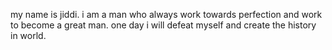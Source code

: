 my name is jiddi. i am a man who always work towards perfection and work to become a great man. one day i will defeat myself and create the history in world.
